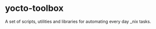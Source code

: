 yocto-toolbox
=============
A set of scripts, utilities and libraries for automating every day _nix tasks.

